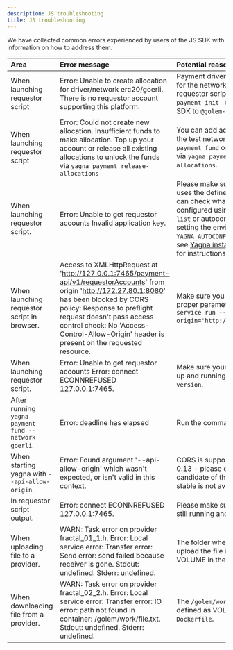 ```yaml
---
description: JS troubleshooting
title: JS troubleshooting
---
```


We have collected common errors experienced by users of the JS SDK with information on how to address them.


| Area                | Error message | Potential reason and a remedy |
|:------------------- |:--------------|:------------------|
|  When launching requestor script | Error: Unable to create allocation for driver/network erc20/goerli. There is no requestor account supporting this platform. | Payment driver is not initialized for the network you use in the requestor script. Run `yagna payment init ` or update the JS SDK to `@golem-sdk/golem-js`. |
|  When launching requestor script  |  Error: Could not create new allocation. Insufficient funds to make allocation. Top up your account or release all existing allocations to unlock the funds via `yagna payment release-allocations` |  You can add additional funds on the test network by `yagna payment fund` or unlock the funds via `yagna payment release-allocations`.  |
| When launching requestor script.    | Error: Unable to get requestor accounts Invalid application key.  |  Please make sure your script uses the defined api-key. You can check what keys are configured using: `yagna app-key list` or autoconfigure one by setting the environment variable `YAGNA_AUTOCONF_APPKEY`. Please see [Yagna installation example](/docs/creators/javascript/examples/tools/yagna-installation-for-requestors) for instructions on how to do it. |
| When launching requestor script in browser. |  Access to XMLHttpRequest at 'http://127.0.0.1:7465/payment-api/v1/requestorAccounts' from origin 'http://172.27.80.1:8080' has been blocked by CORS policy: Response to preflight request doesn't pass access control check: No 'Access-Control-Allow-Origin' header is present on the requested resource. |  Make sure you start Yagna with proper parameters: `yagna service run --api-allow-origin='http://localhost:3000'`.  |
|  When launching requestor script.  |   Error: Unable to get requestor accounts Error: connect ECONNREFUSED 127.0.0.1:7465.  | Make sure your yagna service is up and running i.e. `yagna --version`. |
| After running `yagna payment fund --network goerli`. | Error: deadline has elapsed| Run the command again. |
| When starting yagna with `--api-allow-origin`. | Error: Found argument '--api-allow-origin' which wasn't expected, or isn't valid in this context. | CORS is supported in versions 0.13 - please download release candidate of that version if the stable is not available. | 
| In requestor script output. |  Error: connect ECONNREFUSED 127.0.0.1:7465. | Please make sure your yagna is still running and available. |
| When uploading file to a provider. | WARN: Task error on provider fractal_01_1.h. Error: Local service error: Transfer error: Send error: send failed because receiver is gone. Stdout: undefined. Stderr: undefined. | The folder where you try to upload the file is not defined as VOLUME in the `Dockerfile`. |
| When downloading file from a provider. | WARN: Task error on provider fractal_02_2.h. Error: Local service error: Transfer error: IO error: path not found in container: /golem/work/file.txt. Stdout: undefined. Stderr: undefined. | The `/golem/work` folder is not defined as VOLUME in the `Dockerfile`. |

